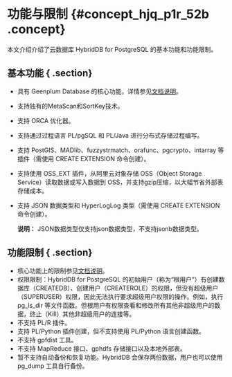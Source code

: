 # 功能与限制 {#concept_hjq_p1r_52b .concept}

本文介绍介绍了云数据库 HybridDB for PostgreSQL 的基本功能和功能限制。

## 基本功能 { .section}

-   具有 Geenplum Database 的核心功能，详情参见[文档说明](http://gpdb.docs.pivotal.io/4380/ref_guide/feature_summary.html)。
-   支持独有的MetaScan和SortKey技术。
-   支持 ORCA 优化器。
-   支持通过过程语言 PL/pgSQL 和 PL/Java 进行分布式存储过程编写。
-   支持 PostGIS、MADlib、fuzzystrmatch、orafunc、pgcrypto、intarray 等插件（需使用 CREATE EXTENSION 命令创建）。
-   支持使用 OSS\_EXT 插件，从阿里云对象存储 OSS（Object Storage Service）读取数据或写入数据到 OSS，并支持gzip压缩，以大幅节省外部表存储成本。
-   支持 JSON 数据类型和 HyperLogLog 类型（需使用 CREATE EXTENSION 命令创建）。

    **说明：** JSON数据类型仅支持json数据类型，不支持jsonb数据类型。


## 功能限制 { .section}

-   核心功能上的限制参见[文档说明](http://gpdb.docs.pivotal.io/4380/ref_guide/feature_summary.html)。
-   权限限制：HybridDB for PostgreSQL 的初始用户（称为“根用户”）有创建数据库（CREATEDB）、创建用户（CREATEROLE）的权限，但没有超级用户（SUPERUSER）权限，因此无法执行要求超级用户权限的操作。例如，执行 pg\_ls\_dir 等文件函数。但根用户有权限查看和修改所有其他非超级用户的数据，终止（Kill）其他非超级用户的连接等。
-   不支持 PL/R 插件。
-   支持 PL/Python 插件创建，但不支持使用 PL/Python 语言创建函数。
-   不支持 gpfdist 工具。
-   不支持 MapReduce 接口、gphdfs 存储接口以及本地外部表。
-   暂不支持自动备份和恢复功能。HybridDB 会保存两份数据，用户也可以使用 pg\_dump 工具自行备份。

